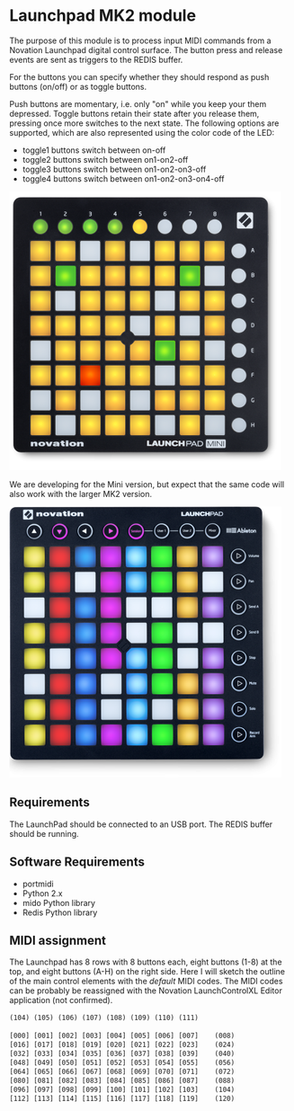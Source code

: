 Launchpad MK2  module
=================

The purpose of this module is to process input MIDI commands from a Novation Launchpad digital control surface. The button press and release events are sent as triggers to the REDIS buffer.

For the buttons you can specify whether they should respond as push buttons (on/off) or as toggle buttons.

Push buttons are momentary, i.e. only "on" while you keep your them depressed. Toggle buttons retain their state after you release them, pressing once more switches to the next state. The following options are supported, which are also represented using the color code of the LED:

  * toggle1 buttons switch between on-off
  * toggle2 buttons switch between on1-on2-off
  * toggle3 buttons switch between on1-on2-on3-off
  * toggle4 buttons switch between on1-on2-on3-on4-off

![Launchpad mini](./launchpad-mini.png)

We are developing for the Mini version, but expect that the same code will also work with the larger MK2 version.

![Launchpad MK2](./launchpad-mk2.png)

## Requirements

The LaunchPad should be connected to an USB port.
The REDIS buffer should be running.

## Software Requirements

- portmidi
- Python 2.x
- mido Python library
- Redis Python library

## MIDI assignment

The Launchpad has 8 rows with 8 buttons each, eight buttons (1-8) at the top, and eight buttons (A-H) on the right side. Here I will sketch the outline of the main control elements with the *default* MIDI codes. The MIDI codes can be probably be reassigned with the Novation LaunchControlXL Editor application (not confirmed).

```
(104) (105) (106) (107) (108) (109) (110) (111)

[000] [001] [002] [003] [004] [005] [006] [007]    (008)
[016] [017] [018] [019] [020] [021] [022] [023]    (024)
[032] [033] [034] [035] [036] [037] [038] [039]    (040)
[048] [049] [050] [051] [052] [053] [054] [055]    (056)
[064] [065] [066] [067] [068] [069] [070] [071]    (072)
[080] [081] [082] [083] [084] [085] [086] [087]    (088)
[096] [097] [098] [099] [100] [101] [102] [103]    (104)
[112] [113] [114] [115] [116] [117] [118] [119]    (120)
```
